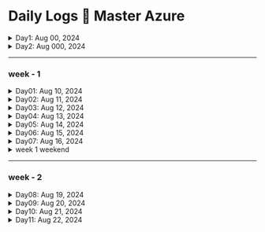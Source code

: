 # Daily Logs 📝 Master Azure

<details>
    <summary>Day1: Aug 00, 2024</summary>

## topics covered

* Exam Preparation - CCP
  
## total time

* 1 hour

</details>

<details>
    <summary>Day2: Aug 000, 2024</summary>

## topics covered

* Exam Preparation - CCP
  
## total time

* 1 hour

</details>

---
### week - 1

<details>
    <summary>Day01: Aug 10, 2024</summary>

## topics covered

* Basics Of Cloud Computing
* Getting started with Azure

## summary
### How to Choose Regions and Availability Zones

When deploying resources in Azure, it's crucial to consider factors such as:

- **Proximity to Users:** Choose a region that is geographically close to your users to minimize latency.

- **Compliance Requirements:** Ensure that the chosen region complies with regulatory and data residency requirements.

- **High Availability Needs:** If high availability is a priority, distribute resources across multiple Availability Zones within a region.

- **Disaster Recovery Planning:** Leverage region pairing for effective disaster recovery planning.
  
## total time

* 2+ hours

</details>

<details>
    <summary>Day02: Aug 11, 2024</summary>

## topics covered

* Azure Networking
  * Firewalls
  * NSG & ASG
  * Vnet
  * Subnets
  * Resource Groups manager & RGs & Resources
  * Bastion
  * Demos
* Billing and budget creation
  
## total time

* 4+ hours

</details>

<details>
    <summary>Day03: Aug 12, 2024</summary>

## topics covered

* Azure Storage
* Azure CLI
* Azure IAM
* Networking
* Mstf Learn Modules
* Quick start center done
* Cost and billing management
  
## total time

* 4+ hours

</details>

<details>
    <summary>Day04: Aug 13, 2024</summary>

## topics covered

* completed 2 learning paths
* Completed different demos on storage and networking
  
## total time

* 4+ hrs

</details>

<details>
    <summary>Day05: Aug 14, 2024</summary>

## topics covered

* worked on azure and devops week 1 deliverables
  
## total time

* 4+ hrs

</details>

<details>
    <summary>Day06: Aug 15, 2024</summary>

## topics covered

* worked on azure and devops week 1 deliverables
  
## total time

* 4+ hrs

</details>

<details>
    <summary>Day07: Aug 16, 2024</summary>

## topics covered

* worked on Azure and DevOps week 1 deliverables
* completed week 1 deliverables
* successfully documented all the projects into a blog

## link to work
* [frontend deliverable - odin-form](0tieno.github.io/odin-forms/)  
  
## total time

* 5+ hrs

</details>

<details>
    <summary>week 1 weekend</summary>

## worked on:

* 
  
## total time

* 5+ hrs

</details>

---
### week - 2

<details>
    <summary>Day08: Aug 19, 2024</summary>

## topics covered

* 
  
## total time

* 5+ hrs

</details>

<details>
    <summary>Day09: Aug 20, 2024</summary>

## topics covered

* worked on ccp revision
* worked on Javascript and Azure basics
  
## total time

* 5+ hrs

</details>

<details>
    <summary>Day10: Aug 21, 2024</summary>

## topics covered

* worked on ccp revision
* worked on Javascript and Azure VMs
* used the Pomodoro technique and completed a lot
  
  
## total time

* 7+ hrs

</details>

<details>
    <summary>Day11: Aug 22, 2024</summary>

## topics covered

* worked on Linux shell scripting
* nproc & free commands
* ls
* ls -ltr
* man
* mkdir
* rm -rf
* touch
* vim
* chmod
* #!/bin/bash
comments
metadata:
author
date
use
version

set -x  #debug mode
set -e # exit the script when there is an error
set -o pipefail

ps -ef | grep "amazon"

stdin, stdout, stderr

awk

grep name test

grep name test | awk -F"" '{print &2}'
curl
wget

find 'location' -name filename

kill -9 PID/Name

for loop
if else statement

trap command
  
  
## total time

* 2+ hrs

</details>


